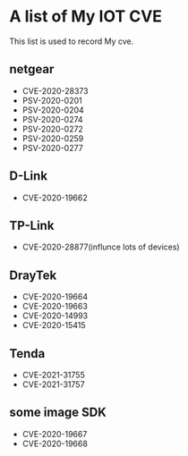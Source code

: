 # A list of My IOT CVE
This list is used to record My cve.
## netgear

- CVE-2020-28373
- PSV-2020-0201
- PSV-2020-0204
- PSV-2020-0274
- PSV-2020-0272
- PSV-2020-0259
- PSV-2020-0277

## D-Link

- CVE-2020-19662

## TP-Link

- CVE-2020-28877(influnce lots of devices)

## DrayTek

- CVE-2020-19664
- CVE-2020-19663
- CVE-2020-14993
- CVE-2020-15415
## Tenda
- CVE-2021-31755
- CVE-2021-31757
## some image SDK
- CVE-2020-19667
- CVE-2020-19668
